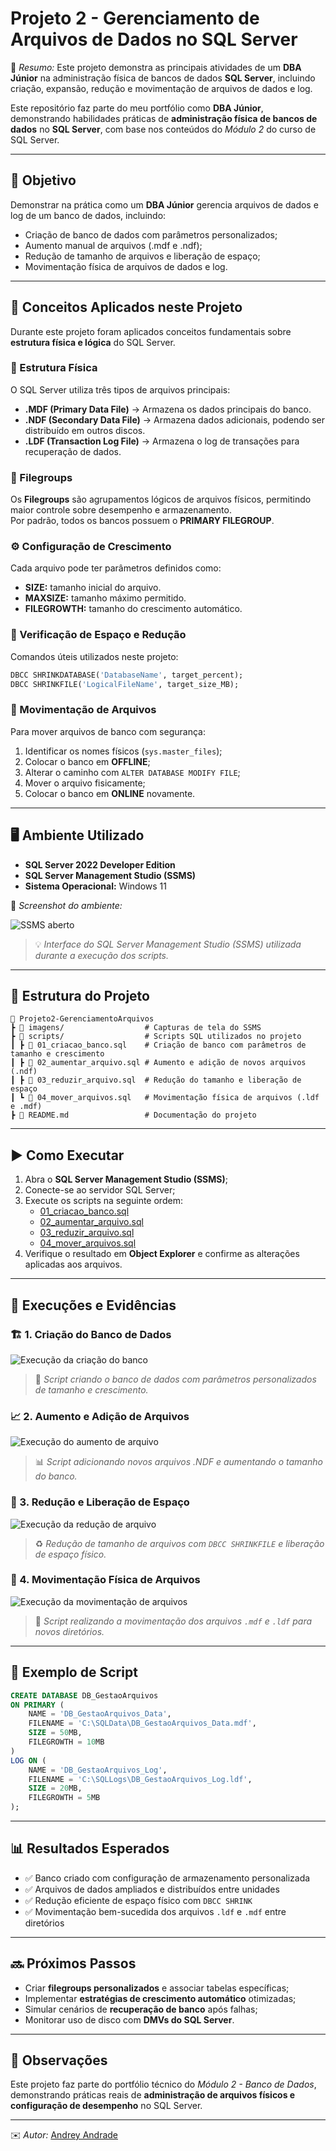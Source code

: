 # Projeto 2 - Gerenciamento de Arquivos de Dados no SQL Server

📘 _Resumo:_ Este projeto demonstra as principais atividades de um **DBA Júnior** na administração física de bancos de dados **SQL Server**, incluindo criação, expansão, redução e movimentação de arquivos de dados e log.

Este repositório faz parte do meu portfólio como **DBA Júnior**, demonstrando habilidades práticas de **administração física de bancos de dados** no **SQL Server**, com base nos conteúdos do _Módulo 2_ do curso de SQL Server.

---

## 🎯 Objetivo

Demonstrar na prática como um **DBA Júnior** gerencia arquivos de dados e log de um banco de dados, incluindo:

- Criação de banco de dados com parâmetros personalizados;
- Aumento manual de arquivos (.mdf e .ndf);
- Redução de tamanho de arquivos e liberação de espaço;
- Movimentação física de arquivos de dados e log.

---

## 🧠 Conceitos Aplicados neste Projeto

Durante este projeto foram aplicados conceitos fundamentais sobre **estrutura física e lógica** do SQL Server.

### 🧩 Estrutura Física

O SQL Server utiliza três tipos de arquivos principais:

- **.MDF (Primary Data File)** → Armazena os dados principais do banco.
- **.NDF (Secondary Data File)** → Armazena dados adicionais, podendo ser distribuído em outros discos.
- **.LDF (Transaction Log File)** → Armazena o log de transações para recuperação de dados.

### 💽 Filegroups

Os **Filegroups** são agrupamentos lógicos de arquivos físicos, permitindo maior controle sobre desempenho e armazenamento.  
Por padrão, todos os bancos possuem o **PRIMARY FILEGROUP**.

### ⚙️ Configuração de Crescimento

Cada arquivo pode ter parâmetros definidos como:

- **SIZE:** tamanho inicial do arquivo.
- **MAXSIZE:** tamanho máximo permitido.
- **FILEGROWTH:** tamanho do crescimento automático.

### 🔁 Verificação de Espaço e Redução

Comandos úteis utilizados neste projeto:

```sql
DBCC SHRINKDATABASE('DatabaseName', target_percent);
DBCC SHRINKFILE('LogicalFileName', target_size_MB);
```

### 📂 Movimentação de Arquivos

Para mover arquivos de banco com segurança:

1. Identificar os nomes físicos (`sys.master_files`);
2. Colocar o banco em **OFFLINE**;
3. Alterar o caminho com `ALTER DATABASE MODIFY FILE`;
4. Mover o arquivo fisicamente;
5. Colocar o banco em **ONLINE** novamente.

---

## 🖥️ Ambiente Utilizado

- **SQL Server 2022 Developer Edition**
- **SQL Server Management Studio (SSMS)**
- **Sistema Operacional:** Windows 11

📌 _Screenshot do ambiente:_

![SSMS aberto](imagens/ssms_aberto.png)

> 💡 _Interface do SQL Server Management Studio (SSMS) utilizada durante a execução dos scripts._

---

## 📂 Estrutura do Projeto

```
📁 Projeto2-GerenciamentoArquivos
┣ 📂 imagens/                  # Capturas de tela do SSMS
┣ 📂 scripts/                  # Scripts SQL utilizados no projeto
┃ ┣ 📜 01_criacao_banco.sql    # Criação de banco com parâmetros de tamanho e crescimento
┃ ┣ 📜 02_aumentar_arquivo.sql # Aumento e adição de novos arquivos (.ndf)
┃ ┣ 📜 03_reduzir_arquivo.sql  # Redução do tamanho e liberação de espaço
┃ ┗ 📜 04_mover_arquivos.sql   # Movimentação física de arquivos (.ldf e .mdf)
┣ 📜 README.md                 # Documentação do projeto
```

---

## ▶️ Como Executar

1. Abra o **SQL Server Management Studio (SSMS)**;
2. Conecte-se ao servidor SQL Server;
3. Execute os scripts na seguinte ordem:
   - [01_criacao_banco.sql](scripts/01_criacao_banco.sql)
   - [02_aumentar_arquivo.sql](scripts/02_aumentar_arquivo.sql)
   - [03_reduzir_arquivo.sql](scripts/03_reduzir_arquivo.sql)
   - [04_mover_arquivos.sql](scripts/04_mover_arquivos.sql)
4. Verifique o resultado em **Object Explorer** e confirme as alterações aplicadas aos arquivos.

---

## 💾 Execuções e Evidências

### 🏗️ 1. Criação do Banco de Dados

![Execução da criação do banco](imagens/print_criacao_banco.png)

> 🧱 _Script criando o banco de dados com parâmetros personalizados de tamanho e crescimento._

### 📈 2. Aumento e Adição de Arquivos

![Execução do aumento de arquivo](imagens/print_aumentar_arquivo.png)

> 📊 _Script adicionando novos arquivos .NDF e aumentando o tamanho do banco._

### 🧹 3. Redução e Liberação de Espaço

![Execução da redução de arquivo](imagens/print_shrink.png)

> ♻️ _Redução de tamanho de arquivos com `DBCC SHRINKFILE` e liberação de espaço físico._

### 📂 4. Movimentação Física de Arquivos

![Execução da movimentação de arquivos](imagens/print_mover_arquivo.png)

> 🚚 _Script realizando a movimentação dos arquivos `.mdf` e `.ldf` para novos diretórios._

---

## 💾 Exemplo de Script

```sql
CREATE DATABASE DB_GestaoArquivos
ON PRIMARY (
    NAME = 'DB_GestaoArquivos_Data',
    FILENAME = 'C:\SQLData\DB_GestaoArquivos_Data.mdf',
    SIZE = 50MB,
    FILEGROWTH = 10MB
)
LOG ON (
    NAME = 'DB_GestaoArquivos_Log',
    FILENAME = 'C:\SQLLogs\DB_GestaoArquivos_Log.ldf',
    SIZE = 20MB,
    FILEGROWTH = 5MB
);
```

---

## 📊 Resultados Esperados

- ✅ Banco criado com configuração de armazenamento personalizada
- ✅ Arquivos de dados ampliados e distribuídos entre unidades
- ✅ Redução eficiente de espaço físico com `DBCC SHRINK`
- ✅ Movimentação bem-sucedida dos arquivos `.ldf` e `.mdf` entre diretórios

---

## 🔜 Próximos Passos

- Criar **filegroups personalizados** e associar tabelas específicas;
- Implementar **estratégias de crescimento automático** otimizadas;
- Simular cenários de **recuperação de banco** após falhas;
- Monitorar uso de disco com **DMVs do SQL Server**.

---

## 📌 Observações

Este projeto faz parte do portfólio técnico do _Módulo 2 - Banco de Dados_,  
demonstrando práticas reais de **administração de arquivos físicos e configuração de desempenho** no SQL Server.

---

✉️ _Autor:_ [Andrey Andrade](https://github.com/andrey22andrade)
